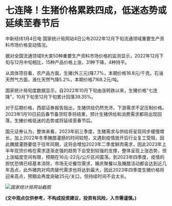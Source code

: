 # 七连降！生猪价格累跌四成，低迷态势或延续至春节后

中新经纬1月4日电 国家统计局网站4日公布2022年12月下旬流通领域重要生产资料市场价格变动情况。

据对全国流通领域9大类50种重要生产资料市场价格的监测显示，2022年12月下旬与12月中旬相比，15种产品价格上涨，31种下降，4种持平。

从具体项目看，农产品方面，生猪(外三元)降7.7%，本期价格16.8元/千克。石油天然气方面，液化天然气降5.2%，本期价格7168.2元/吨。

国家统计局旬度数据显示，自2022年10月下旬由涨转跌以来，生猪价格“七连降”，10月下旬至12月下旬累计回落39.35%。

对于后期价格，西部证券报告指出，生猪供给仍然充沛，下游需求不足压制价格。2023年1月10日前后春节备货旺季将结束，预计生猪供给和消费需求都将出现回落，生猪价格低迷的态势或将延续至春节后。

国元证券认为，整体来看，2023年前三季度，生猪需求与供给将呈现同步缓慢增长，加上2022年冬季腌腊灌肠的时间较短，又遇到疫情放开后行业复工受阻，因此腌腊灌肠要低于往年同期，这将会增加2023年二季度鲜肉需求，因此2023年上半年现货价格在需求逐渐走强的趋势下会受到较强的支撑，整体呈现上涨态势，但上涨幅度空间有限，预期在16元-22元/公斤区间震荡。到2023年四季度，疫情的担忧恐惧已经基本消除，市场无论餐饮需求，婚庆聚餐以及腌腊活动都会达到近几年高点，此外猪肉对鸡肉替代需求也将达到最大，因此2023年四季度生猪价格将迎来高点，预期会再度突破25元/关口，但持续时间不会太长。

![](https://inews.gtimg.com/newsapp_bt/0/15592665525/1000)_国家统计局网站截图_

**(文中观点仅供参考，不构成投资建议，投资有风险，入市需谨慎。)**

